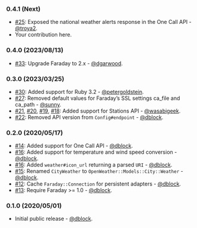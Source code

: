 ### 0.4.1 (Next)

* [#25](https://github.com/dblock/open-weather-ruby-client/pull/25): Exposed the national weather alerts response in the One Call API - [@troya2](https://github.com/troya2).
* Your contribution here.

### 0.4.0 (2023/08/13)

* [#33](https://github.com/dblock/open-weather-ruby-client/pull/33): Upgrade Faraday to 2.x - [@dgarwood](https://github.com/dgarwood).

### 0.3.0 (2023/03/25)

* [#30](https://github.com/dblock/open-weather-ruby-client/pull/30): Added support for Ruby 3.2 - [@petergoldstein](https://github.com/petergoldstein).
* [#27](https://github.com/dblock/open-weather-ruby-client/pull/27): Removed default values for Faraday’s SSL settings ca_file and ca_path - [@sunny](https://github.com/sunny).
* [#21](https://github.com/dblock/open-weather-ruby-client/pull/21), [#20](https://github.com/dblock/open-weather-ruby-client/pull/20), [#19](https://github.com/dblock/open-weather-ruby-client/pull/19), [#18](https://github.com/dblock/open-weather-ruby-client/pull/18): Added support for Stations API - [@wasabigeek](https://github.com/wasabigeek).
* [#22](https://github.com/dblock/open-weather-ruby-client/pull/23): Removed API version from `Config#endpoint` - [@dblock](https://github.com/dblock).

### 0.2.0 (2020/05/17)

* [#14](https://github.com/dblock/open-weather-ruby-client/pull/14): Added support for One Call API - [@dblock](https://github.com/dblock).
* [#16](https://github.com/dblock/open-weather-ruby-client/pull/16): Added support for temperature and wind speed conversion - [@dblock](https://github.com/dblock).
* [#16](https://github.com/dblock/open-weather-ruby-client/pull/16): Added `weather#icon_url` returning a parsed `URI` - [@dblock](https://github.com/dblock).
* [#15](https://github.com/dblock/open-weather-ruby-client/pull/15): Renamed `CityWeather` to `OpenWeather::Models::City::Weather` - [@dblock](https://github.com/dblock).
* [#12](https://github.com/dblock/open-weather-ruby-client/pull/12): Cache `Faraday::Connection` for persistent adapters - [@dblock](https://github.com/dblock).
* [#13](https://github.com/dblock/open-weather-ruby-client/pull/13): Require Faraday >= 1.0 - [@dblock](https://github.com/dblock).

### 0.1.0 (2020/05/01)

* Initial public release - [@dblock](https://github.com/dblock).

